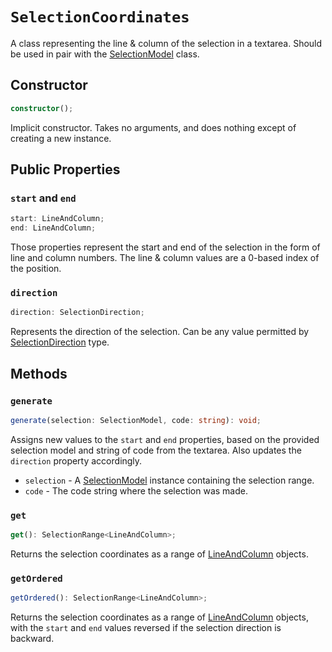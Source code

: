 # `SelectionCoordinates`

A class representing the line & column of the selection in a textarea. Should be used in pair with the [SelectionModel](selection-model.md) class.

## Constructor
```ts
constructor();
```

Implicit constructor. Takes no arguments, and does nothing except of creating a new instance.

## Public Properties
### `start` and `end`
```ts
start: LineAndColumn;
end: LineAndColumn;
```

Those properties represent the start and end of the selection in the form of line and column numbers. The line & column values are a 0-based index of the position.

### `direction`
```ts
direction: SelectionDirection;
```

Represents the direction of the selection. Can be any value permitted by [SelectionDirection](types.md#selectiondirection) type.

## Methods
### `generate`
```ts
generate(selection: SelectionModel, code: string): void;
```

Assigns new values to the `start` and `end` properties, based on the provided selection model and string of code from the textarea. Also updates the `direction` property accordingly.

- `selection` - A [SelectionModel](selection-model.md) instance containing the selection range.
- `code` - The code string where the selection was made.

### `get`
```ts
get(): SelectionRange<LineAndColumn>;
```

Returns the selection coordinates as a range of [LineAndColumn](types.md#lineandcolumn) objects.

### `getOrdered`
```ts
getOrdered(): SelectionRange<LineAndColumn>;
```

Returns the selection coordinates as a range of [LineAndColumn](types.md#lineandcolumn) objects, with the `start` and `end` values reversed if the selection direction is backward.